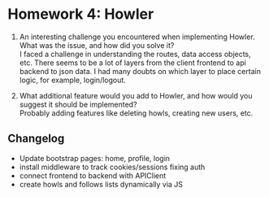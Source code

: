 # Homework 4: Howler

1. An interesting challenge you encountered when implementing Howler. What was the issue, and how did you solve it?  
I faced a challenge in understanding the routes, data access objects, etc. There seems to be a lot of layers from the client frontend to api backend to json data. I had many doubts on which layer to place certain logic, for example, login/logout.

2. What additional feature would you add to Howler, and how would you suggest it should be implemented?  
Probably adding features like deleting howls, creating new users, etc.


## Changelog

- Update bootstrap pages: home, profile, login
- install middleware to track cookies/sessions fixing auth
- connect frontend to backend with APIClient
- create howls and follows lists dynamically via JS

